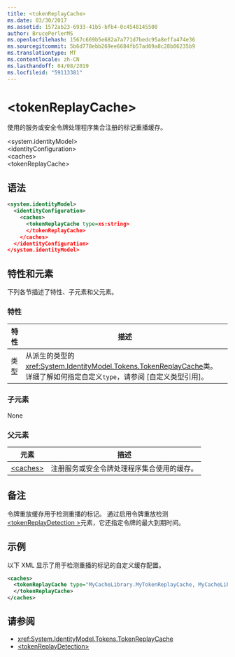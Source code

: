 ```yaml
---
title: <tokenReplayCache>
ms.date: 03/30/2017
ms.assetid: 1572ab23-6933-41b5-bfb4-0c4548145500
author: BrucePerlerMS
ms.openlocfilehash: 1567c669b5e682a7a771d7bedc95a8effa474e36
ms.sourcegitcommit: 5b6d778ebb269ee6684fb57ad69a8c28b06235b9
ms.translationtype: MT
ms.contentlocale: zh-CN
ms.lasthandoff: 04/08/2019
ms.locfileid: "59113381"
---
```

# <a name="tokenreplaycache"></a>\<tokenReplayCache>
使用的服务或安全令牌处理程序集合注册的标记重播缓存。  
  
 \<system.identityModel>  
\<identityConfiguration>  
\<caches>  
\<tokenReplayCache>  
  
## <a name="syntax"></a>语法  
  
```xml  
<system.identityModel>  
  <identityConfiguration>  
    <caches>  
      <tokenReplayCache type=xs:string>  
      </tokenReplayCache>  
    </caches>  
  </identityConfiguration>  
</system.identityModel>  
```  
  
## <a name="attributes-and-elements"></a>特性和元素  
 下列各节描述了特性、子元素和父元素。  
  
### <a name="attributes"></a>特性  
  
|特性|描述|  
|---------------|-----------------|  
|类型|从派生的类型的<xref:System.IdentityModel.Tokens.TokenReplayCache>类。 详细了解如何指定自定义`type`，请参阅 [自定义类型引用]。
  
### <a name="child-elements"></a>子元素  
 None  
  
### <a name="parent-elements"></a>父元素  
  
|元素|描述|  
|-------------|-----------------|  
|[\<caches>](../../../../../docs/framework/configure-apps/file-schema/windows-identity-foundation/caches.md)|注册服务或安全令牌处理程序集合使用的缓存。|  
  
## <a name="remarks"></a>备注  
 令牌重放缓存用于检测重播的标记。 通过启用令牌重放检测[ \<tokenReplayDetection >](../../../../../docs/framework/configure-apps/file-schema/windows-identity-foundation/tokenreplaydetection.md)元素，它还指定令牌的最大到期时间。  
  
## <a name="example"></a>示例  
 以下 XML 显示了用于检测重播的标记的自定义缓存配置。  
  
```xml  
<caches>  
  <tokenReplayCache type="MyCacheLibrary.MyTokenReplayCache, MyCacheLibrary">  
  </tokenReplayCache>  
</caches>  
```  
  
## <a name="see-also"></a>请参阅

- <xref:System.IdentityModel.Tokens.TokenReplayCache>
- [\<tokenReplayDetection>](../../../../../docs/framework/configure-apps/file-schema/windows-identity-foundation/tokenreplaydetection.md)
